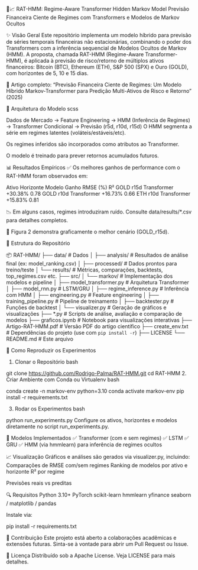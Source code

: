 🧠📈 RAT-HMM: Regime-Aware Transformer Hidden Markov Model
Previsão Financeira Ciente de Regimes com Transformers e Modelos de Markov Ocultos

✨ Visão Geral
Este repositório implementa um modelo híbrido para previsão de séries temporais financeiras não estacionárias, combinando o poder dos Transformers com a inferência sequencial de Modelos Ocultos de Markov (HMM). A proposta, chamada RAT-HMM (Regime-Aware Transformer-HMM), é aplicada à previsão de risco/retorno de múltiplos ativos financeiros: Bitcoin (BTC), Ethereum (ETH), S&P 500 (SPX) e Ouro (GOLD), com horizontes de 5, 10 e 15 dias.

📄 Artigo completo: “Previsão Financeira Ciente de Regimes: Um Modelo Híbrido Markov-Transformer para Predição Multi-Ativos de Risco e Retorno” (2025)

🧩 Arquitetura do Modelo
scss

Dados de Mercado → Feature Engineering → HMM (Inferência de Regimes) → Transformer Condicional → Previsão (r5d, r10d, r15d)
O HMM segmenta a série em regimes latentes (voláteis/estáveis/etc).

Os regimes inferidos são incorporados como atributos ao Transformer.

O modelo é treinado para prever retornos acumulados futuros.

📊 Resultados Empíricos
✅ Os melhores ganhos de performance com o RAT-HMM foram observados em:

Ativo	Horizonte	Modelo	Ganho RMSE (%)	R²
GOLD	r15d	Transformer	+30.38%	0.78
GOLD	r10d	Transformer	+16.73%	0.66
ETH	r10d	Transformer	+15.83%	0.81

📉 Em alguns casos, regimes introduziram ruído. Consulte data/results/*.csv para detalhes completos.

📌 Figura 2 demonstra graficamente o melhor cenário (GOLD_r15d).

📁 Estrutura do Repositório

📦 RAT-HMM/
├── data/                   # Dados
│   ├── analysis/           # Resultados de análise final (ex: model_ranking.csv)
│   ├── processed/          # Dados prontos para treino/teste
│   └── results/            # Métricas, comparações, backtests, top_regimes.csv etc.
├── src/
│   └── markov/             # Implementação dos modelos e pipeline
│       ├── model_transformer.py         # Arquitetura Transformer
│       ├── model_rnn.py                 # LSTM/GRU
│       ├── regime_inference.py          # Inferência com HMM
│       ├── engineering.py               # Feature engineering
│       ├── training_pipeline.py         # Pipeline de treinamento
│       ├── backtester.py                # Funções de backtest
│       └── visualizer.py                # Geração de gráficos e visualizações
├── *.py                   # Scripts de análise, avaliação e comparação de modelos
├── graficos.ipynb         # Notebook para visualizações interativas
├── Artigo-RAT-HMM.pdf     # Versão PDF do artigo científico
├── create_env.txt         # Dependências do projeto (use com `pip install -r`)
├── LICENSE
└── README.md              # Este arquivo

🚀 Como Reproduzir os Experimentos
1. Clonar o Repositório
bash

git clone https://github.com/Rodrigo-Palma/RAT-HMM.git
cd RAT-HMM
2. Criar Ambiente com Conda ou Virtualenv
bash

conda create -n markov-env python=3.10
conda activate markov-env
pip install -r requirements.txt

3. Rodar os Experimentos
bash

python run_experiments.py
Configure os ativos, horizontes e modelos diretamente no script run_experiments.py.

🧠 Modelos Implementados
✅ Transformer (com e sem regimes)
✅ LSTM
✅ GRU
✅ HMM (via hmmlearn) para inferência de regimes ocultos

📈 Visualização
Gráficos e análises são gerados via visualizer.py, incluindo:
Comparações de RMSE com/sem regimes
Ranking de modelos por ativo e horizonte
R² por regime

Previsões reais vs preditas

🔍 Requisitos
Python 3.10+
PyTorch
scikit-learn
hmmlearn
yfinance
seaborn / matplotlib / pandas

Instale via:

pip install -r requirements.txt

🤝 Contribuição
Este projeto está aberto a colaborações acadêmicas e extensões futuras. Sinta-se à vontade para abrir um Pull Request ou Issue.

📜 Licença
Distribuído sob a Apache License. Veja LICENSE para mais detalhes.

